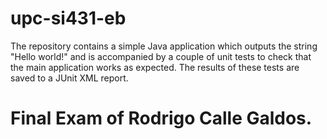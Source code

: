 # upc-si431-eb


The repository contains a simple Java application which outputs the string
"Hello world!" and is accompanied by a couple of unit tests to check that the
main application works as expected. The results of these tests are saved to a
JUnit XML report.

# Final Exam of Rodrigo Calle Galdos.
